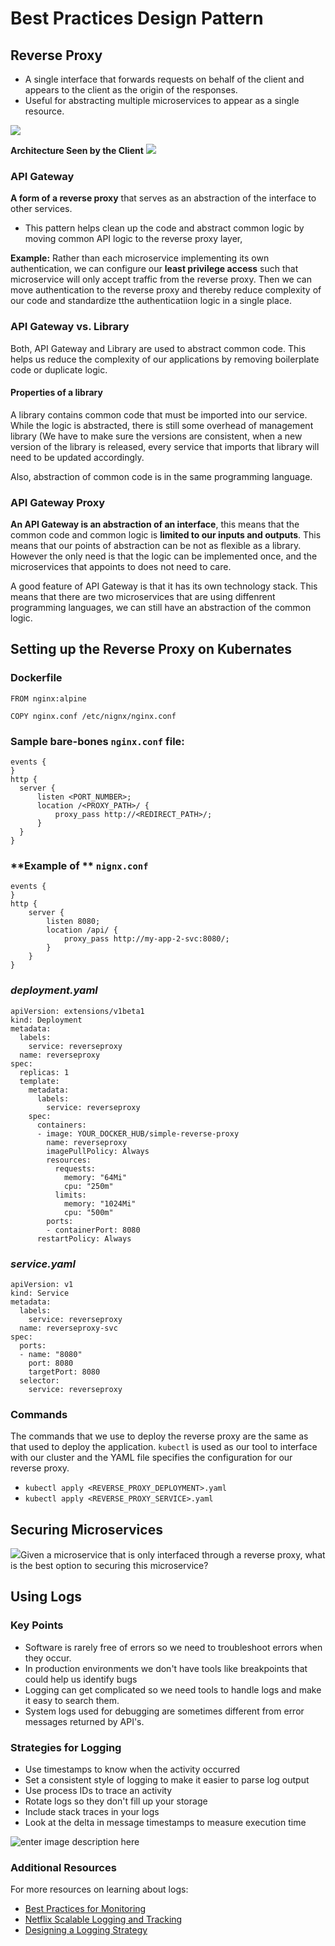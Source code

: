 # Best Practices Design Pattern
## Reverse Proxy
- A single interface that forwards requests on behalf of the client and appears to the client as the origin of the responses.
- Useful for abstracting multiple microservices to appear as a single resource.

![](resources/reverse-proxy-architecture.png)

**Architecture Seen by the Client**
![](resource/reverse-proxy-architecture-seen-by-the-client.png)

### API Gateway
**A form of a reverse proxy** that serves as an abstraction of the interface to other services.
- This pattern helps clean up the code and abstract common logic by moving common API logic to the reverse proxy layer, 

**Example:** Rather than each microservice implementing its own authentication, we can configure our **least privilege access** such that microservice will only accept traffic from the reverse proxy. Then we can move authentication to the reverse proxy and thereby reduce complexity of our code and standardize tthe authenticatiion logic in a single place.

### API Gateway vs. Library
Both, API Gateway and Library are used to abstract common code. This helps us reduce the complexity of our applications by removing boilerplate code or duplicate logic. 

#### Properties of a library
A library contains common code that must be imported into our service. While the logic is abstracted, there is still some overhead of management library (We have to make sure the versions are consistent, when a new version of the library is released, every service that imports that library will need to be updated accordingly. 

Also, abstraction of common code is in the same programming language.

### API Gateway Proxy
**An API Gateway is an abstraction of an interface**, this means that the common code and common logic is **limited to our inputs and outputs**. This means that our points of abstraction can be not as flexible as a library. However the only need is that the logic can be implemented once, and the microservices that appoints to does not need to care.

A good feature of API Gateway is that it has its own technology stack. This means that there are two microservices that are using diffenrent programming languages, we can still have an abstraction of the common logic.

## Setting up the Reverse Proxy on Kubernates 

### **Dockerfile**
```
FROM nginx:alpine

COPY nginx.conf /etc/nignx/nginx.conf
```


### **Sample bare-bones  `nginx.conf`  file:**

```
events {
}
http {
  server {
      listen <PORT_NUMBER>;
      location /<PROXY_PATH>/ {
          proxy_pass http://<REDIRECT_PATH>/;
      }
  }
}
```

### **Example of ** `nignx.conf`
```
events {
}
http {
    server {
        listen 8080;
        location /api/ {
            proxy_pass http://my-app-2-svc:8080/;
        }
    }
}
```

### **_deployment.yaml_**
```
apiVersion: extensions/v1beta1
kind: Deployment
metadata:
  labels:
    service: reverseproxy
  name: reverseproxy
spec:
  replicas: 1
  template:
    metadata:
      labels:
        service: reverseproxy
    spec:
      containers:
      - image: YOUR_DOCKER_HUB/simple-reverse-proxy
        name: reverseproxy
        imagePullPolicy: Always          
        resources:
          requests:
            memory: "64Mi"
            cpu: "250m"
          limits:
            memory: "1024Mi"
            cpu: "500m"       
        ports:
        - containerPort: 8080
      restartPolicy: Always

```

### **_service.yaml_**
```
apiVersion: v1
kind: Service
metadata:
  labels:
    service: reverseproxy
  name: reverseproxy-svc
spec:
  ports:
  - name: "8080"
    port: 8080
    targetPort: 8080
  selector:
    service: reverseproxy
```
###  Commands
The commands that we use to deploy the reverse proxy are the same as that used to deploy the application.  `kubectl`  is used as our tool to interface with our cluster and the YAML file specifies the configuration for our reverse proxy.

-   `kubectl apply <REVERSE_PROXY_DEPLOYMENT>.yaml`
-   `kubectl apply <REVERSE_PROXY_SERVICE>.yaml`


## Securing Microservices
![](resources/ingress-egress-security-groups-kubernetes.png)Given a microservice that is only interfaced through a reverse proxy, what is the best option to securing this microservice?


## Using Logs
### Key Points
-   Software is rarely free of errors so we need to troubleshoot errors when they occur.    
-   In production environments we don't have tools like breakpoints that could help us identify bugs    
-   Logging can get complicated so we need tools to handle logs and make it easy to search them.    
-   System logs used for debugging are sometimes different from error messages returned by API's.
    
### Strategies for Logging
-   Use timestamps to know when the activity occurred
-   Set a consistent style of logging to make it easier to parse log output
-   Use process IDs to trace an activity
-   Rotate logs so they don't fill up your storage
-   Include stack traces in your logs
-   Look at the delta in message timestamps to measure execution time

![enter image description here](resources/logging-strategy.png)

### Additional Resources
For more resources on learning about logs:
-   [Best Practices for Monitoring](https://docs.aws.amazon.com/AWSEC2/latest/UserGuide/monitoring_best_practices.html)
-   [Netflix Scalable Logging and Tracking](https://netflixtechblog.com/scalable-logging-and-tracking-882bde0ddca2?gi=227c03a261e1)
-   [Designing a Logging Strategy](https://docs.oracle.com/cd/E19424-01/820-4806/fyfcv/index.html)